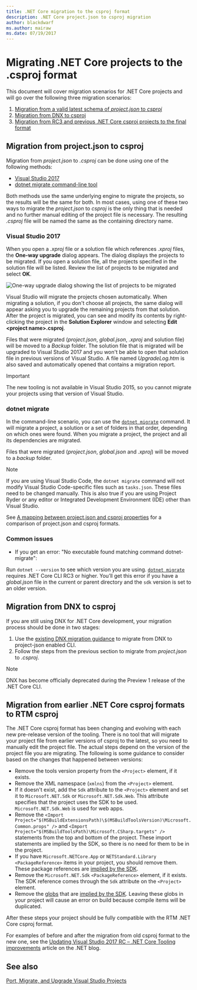 ```yaml
---
title: .NET Core migration to the csproj format
description: .NET Core project.json to csproj migration
author: blackdwarf
ms.author: mairaw
ms.date: 07/19/2017
---
```

# Migrating .NET Core projects to the .csproj format

This document will cover migration scenarios for .NET Core projects and will go over the following three migration scenarios:

1. [Migration from a valid latest schema of *project.json* to *csproj*](#migration-from-projectjson-to-csproj)
2. [Migration from DNX to csproj](#migration-from-dnx-to-csproj)
3. [Migration from RC3 and previous .NET Core csproj projects to the final format](#migration-from-earlier-net-core-csproj-formats-to-rtm-csproj)

## Migration from project.json to csproj
Migration from *project.json* to *.csproj* can be done using one of the following methods:

- [Visual Studio 2017](#visual-studio-2017)
- [dotnet migrate command-line tool](#dotnet-migrate)
 
Both methods use the same underlying engine to migrate the projects, so the results will be the same for both. In most cases, using one of these two ways to migrate the *project.json* to *csproj* is the only thing that is needed and no further manual editing of the project file is necessary. The resulting *.csproj* file will be named the same as the containing directory name.

### Visual Studio 2017

When you open a *.xproj* file or a solution file which references *.xproj* files, the **One-way upgrade** dialog appears. The dialog displays the projects to be migrated. 
If you open a solution file, all the projects specified in the solution file will be listed. Review the list of projects to be migrated and select **OK**.

![One-way upgrade dialog showing the list of projects to be migrated](media/one-way-upgrade.jpg)

Visual Studio will migrate the projects chosen automatically. When migrating a solution, if you don't choose all projects, the same dialog will appear asking you to upgrade the remaining projects from that solution. After the project is migrated, you can see and modify its contents by right-clicking the project in the **Solution Explorer** window and selecting **Edit \<project name>.csproj**.

Files that were migrated (*project.json*, *global.json*, *.xproj* and solution file) will be moved to a *Backup* folder. The solution file that is migrated will be upgraded to Visual Studio 2017 and you won't be able to open that solution file in previous versions of Visual Studio. 
A file named *UpgradeLog.htm* is also saved and automatically opened that contains a migration report.

> [!IMPORTANT]
> The new tooling is not available in Visual Studio 2015, so you cannot migrate your projects using that version of Visual Studio.

### dotnet migrate

In the command-line scenario, you can use the [`dotnet migrate`](../tools/dotnet-migrate.md) command. It will migrate a project, a solution or a set of folders in that order, depending on which ones were found. 
When you migrate a project, the project and all its dependencies are migrated.

Files that were migrated (*project.json*, *global.json* and *.xproj*) will be moved to a *backup* folder.

> [!NOTE]
> If you are using Visual Studio Code, the `dotnet migrate` command will not modify Visual Studio Code-specific files such as `tasks.json`. These files need to be changed manually. 
> This is also true if you are using Project Ryder or any editor or Integrated Development Environment (IDE) other than Visual Studio. 

See [A mapping between project.json and csproj properties](../tools/project-json-to-csproj.md) for a comparison of project.json and csproj formats.

### Common issues

- If you get an error: "No executable found matching command dotnet-migrate":

Run `dotnet --version` to see which version you are using. [`dotnet migrate`](../tools/dotnet-migrate.md) requires .NET Core CLI RC3 or higher.
You’ll get this error if you have a *global.json* file in the current or parent directory and the `sdk` version is set to an older version.

## Migration from DNX to csproj
If you are still using DNX for .NET Core development, your migration process should be done in two stages:

1. Use the [existing DNX migration guidance](from-dnx.md) to migrate from DNX to project-json enabled CLI.
2. Follow the steps from the previous section to migrate from *project.json* to *.csproj*.  

> [!NOTE]
> DNX has become officially deprecated during the Preview 1 release of the .NET Core CLI. 

## Migration from earlier .NET Core csproj formats to RTM csproj
The .NET Core csproj format has been changing and evolving with each new pre-release version of the tooling. There is no tool that will migrate your project file from earlier versions of csproj to the latest, so you need to manually edit the project file. The actual steps depend on the version of the project file you are migrating. The following is some guidance to consider based on the changes that happened between versions:

* Remove the tools version property from the `<Project>` element, if it exists. 
* Remove the XML namespace (`xmlns`) from the `<Project>` element.
* If it doesn't exist, add the `Sdk` attribute to the `<Project>` element and set it to `Microsoft.NET.Sdk` or `Microsoft.NET.Sdk.Web`. This attribute specifies that the project uses the SDK to be used. `Microsoft.NET.Sdk.Web` is used for web apps.
* Remove the `<Import Project="$(MSBuildExtensionsPath)\$(MSBuildToolsVersion)\Microsoft.Common.props" />` and `<Import Project="$(MSBuildToolsPath)\Microsoft.CSharp.targets" />` statements from the top and bottom of the project. These import statements are implied by the SDK, so there is no need for them to be in the project. 
* If you have `Microsoft.NETCore.App` or `NETStandard.Library` `<PackageReference>` items in your project, you should remove them. These package references are [implied by the SDK](https://aka.ms/sdkimplicitrefs). 
* Remove the `Microsoft.NET.Sdk` `<PackageReference>` element, if it exists. The SDK reference comes through the `Sdk` attribute on the `<Project>` element. 
* Remove the [globs](https://en.wikipedia.org/wiki/Glob_(programming)) that are [implied by the SDK](../tools/csproj.md#default-compilation-includes-in-net-core-projects). Leaving these globs in your project will cause an error on build because compile items will be duplicated. 

After these steps your project should be fully compatible with the RTM .NET Core csproj format. 

For examples of before and after the migration from old csproj format to the new one, see the [Updating Visual Studio 2017 RC – .NET Core Tooling improvements](https://blogs.msdn.microsoft.com/dotnet/2016/12/12/updating-visual-studio-2017-rc-net-core-tooling-improvements/) article on the .NET blog.

## See also
[Port, Migrate, and Upgrade Visual Studio Projects](/visualstudio/porting/port-migrate-and-upgrade-visual-studio-projects)

